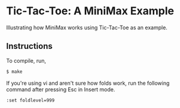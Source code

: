 # Tic-Tac-Toe: A MiniMax Example
Illustrating how MiniMax works using Tic-Tac-Toe as an example.

## Instructions
To compile, run,
```sh
$ make
```

If you're using vi and aren't sure how folds work, run the following command after pressing Esc in Insert mode.
```vim
:set foldlevel=999
```


